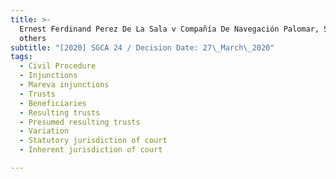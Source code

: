 ```yaml
---
title: >-
  Ernest Ferdinand Perez De La Sala v Compañía De Navegación Palomar, SA and
  others
subtitle: "[2020] SGCA 24 / Decision Date: 27\_March\_2020"
tags:
  - Civil Procedure
  - Injunctions
  - Mareva injunctions
  - Trusts
  - Beneficiaries
  - Resulting trusts
  - Presumed resulting trusts
  - Variation
  - Statutory jurisdiction of court
  - Inherent jurisdiction of court

---
```

